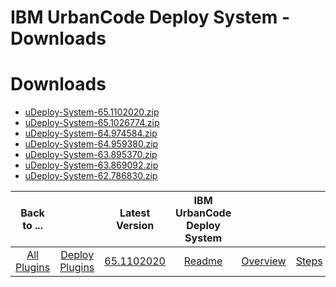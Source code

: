 
IBM UrbanCode Deploy System - Downloads
=======================================

# Downloads

- [uDeploy-System-65.1102020.zip](https://raw.githubusercontent.com/UrbanCode/IBM-UCD-PLUGINS/main/files/uDeploy-System/uDeploy-System-65.1102020.zip)
- [uDeploy-System-65.1026774.zip](https://raw.githubusercontent.com/UrbanCode/IBM-UCD-PLUGINS/main/files/uDeploy-System/uDeploy-System-65.1026774.zip)
- [uDeploy-System-64.974584.zip](https://raw.githubusercontent.com/UrbanCode/IBM-UCD-PLUGINS/main/files/uDeploy-System/uDeploy-System-64.974584.zip)
- [uDeploy-System-64.959380.zip](https://raw.githubusercontent.com/UrbanCode/IBM-UCD-PLUGINS/main/files/uDeploy-System/uDeploy-System-64.959380.zip)
- [uDeploy-System-63.895370.zip](https://raw.githubusercontent.com/UrbanCode/IBM-UCD-PLUGINS/main/files/uDeploy-System/uDeploy-System-63.895370.zip)
- [uDeploy-System-63.869092.zip](https://raw.githubusercontent.com/UrbanCode/IBM-UCD-PLUGINS/main/files/uDeploy-System/uDeploy-System-63.869092.zip)
- [uDeploy-System-62.786830.zip](https://raw.githubusercontent.com/UrbanCode/IBM-UCD-PLUGINS/main/files/uDeploy-System/uDeploy-System-62.786830.zip)

|Back to ...||Latest Version|IBM UrbanCode Deploy System |||
| :---: | :---: | :---: | :---: | :---: | :---: |
|[All Plugins](../../index.md)|[Deploy Plugins](../README.md)|[65.1102020](https://raw.githubusercontent.com/UrbanCode/IBM-UCD-PLUGINS/main/files/uDeploy-System/uDeploy-System-65.1102020.zip)|[Readme](README.md)|[Overview](overview.md)|[Steps](steps.md)|
